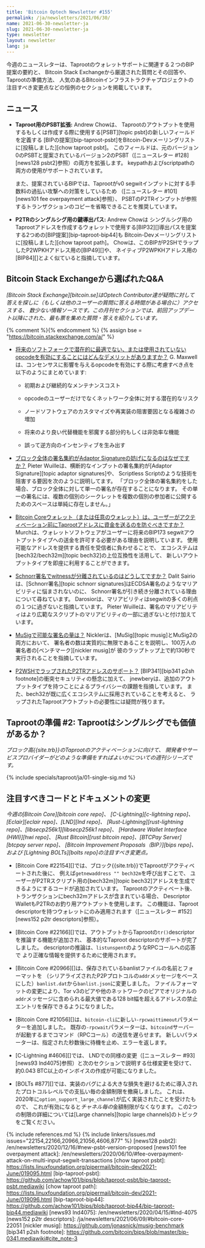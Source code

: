 ```yaml
---
title: 'Bitcoin Optech Newsletter #155'
permalink: /ja/newsletters/2021/06/30/
name: 2021-06-30-newsletter-ja
slug: 2021-06-30-newsletter-ja
type: newsletter
layout: newsletter
lang: ja
---
```

今週のニュースレターは、Taprootのウォレットサポートに関連する２つのBIP提案の要約と、
Bitcoin Stack Exchangeから厳選された質問とその回答や、Taprootの準備方法、
人気のあるBitcoinインフラストラクチャプロジェクトの注目すべき変更点などの恒例のセクションを掲載しています。

## ニュース

- **Taproot用のPSBT拡張:** Andrew Chowは、
  Taprootのアウトプットを使用するもしくは作成する際に使用する[PSBT][topic psbt]の新しいフィールドを定義する
  [BIPの提案][bip-taproot-psbt]をBitcoin-Devメーリングリストに[投稿しました][chow taproot psbt]。
  このフィールドは、元のバージョン0のPSBTと提案されているバージョン2のPSBT（[ニュースレター #128][news128 psbt2]参照）の両方を拡張します。
  keypathおよびscriptpathの両方の使用がサポートされています。

    また、提案されているBIPでは、Taprootがv0 segwitインプットに対する手数料の過払い攻撃への対策をしているため
    （[ニュースレター #101][news101 fee overpayment attack]参照）、
    PSBTのP2TRインプットが参照するトランザクションのコピーを省略できることを推奨しています。

- **P2TRのシングルシグ用の鍵導出パス:** Andrew Chowは
  シングルシグ用のTaprootアドレスを作成するウォレットで使用する[BIP32][]導出パスを提案する2つめの[BIP提案][bip-taproot-bip44]も
  Bitcoin-Devメーリングリストに[投稿しました][chow taproot path]。
  Chowは、このBIPがP2SHでラップしたP2WPKHアドレス用の[BIP49][]や、
  ネイティブP2WPKHアドレス用の[BIP84][]とよく似ていると指摘しています。

## Bitcoin Stack Exchangeから選ばれたQ&A

*[Bitcoin Stack Exchange][bitcoin.se]はOptech Contributor達が疑問に対して答えを探しに（もしくは他のユーザーの質問に答える時間がある場合に）アクセスする、
数少ない情報ソースです。この月刊セクションでは、前回アップデート以降にされた、最も票を集めた質問・答えを紹介しています。*

{% comment %}<!-- https://bitcoin.stackexchange.com/search?tab=votes&q=created%3a1m..%20is%3aanswer -->{% endcomment %}
{% assign bse = "https://bitcoin.stackexchange.com/a/" %}

- [将来のソフトフォークで潜在的に最適でない、または使用されていないopcodeを有効にすることにはどんなデメリットがありますか？]({{bse}}106851)
  G. Maxwellは、コンセンサスに影響を与えるopcodeを有効にする際に考慮すべき点を以下のようにまとめています:

    * 初期および継続的なメンテナンスコスト

    * opcodeのユーザーだけでなくネットワーク全体に対する潜在的なリスク

    * ノードソフトウェアのカスタマイズや再実装の阻害要因となる複雑さの増加

    * 将来のより良い代替機能を邪魔する部分的もしくは非効率な機能

    * 誤って逆方向のインセンティブを生み出す

- [ブロック全体の署名集約がAdaptor Signatureの妨げになるのはなぜですか？]({{bse}}107196)
  Pieter Wuilleは、横断的なインプットの署名集約が[Adaptor Signature][topic adaptor signatures]や、
  Scriptless Scriptのような技術を阻害する要因を次のように説明してます。
  「ブロック全体の署名集約をした場合、ブロック全体に対して単一の署名が存在することになります。
  その単一の署名には、複数の個別のシークレットを複数の個別の参加者に公開するためのスペースは単純に存在しません。」

- [Bitcoin Coreウォレット（または任意のウォレット）は、ユーザーがアクティベーション前にTaprootアドレスに資金を送るのを防ぐべきですか？]({{bse}}107186)
  Murchは、ウォレットソフトウェアがユーザーに将来のBIP173 segwitアウトプットタイプへの送金を許可する必要がある理由を説明しています。
  使用可能なアドレスを提供する責任を受信者に負わせることで、
  エコシステムは[bech32/bech32m][topic bech32]の上位互換性を活用して、
  新しいアウトプットタイプを即座に利用することができます。

- [Schnorr署名でwitnessが分離されているのはどうしてですか？]({{bse}}106930)
  Dalit Sairioは、[Schnorr署名][topic schnorr signatures]はECDSA署名のようなマリアビリティに悩まされないのに、
  Schnorr署名が引き続き分離されている理由について尋ねています。
  Darosiorは、マリアビリティはsegwitの多くの利点の１つに過ぎないと指摘しています。
  Pieter Wuilleは、署名のマリアビリティはより広範なスクリプトのマリアビリティの一部に過ぎないと付け加えています。

- [MuSigで可能な署名の量は？]({{bse}}106929)
  Nicklerは、[MuSig][topic musig]とMuSig2の両方において、
  署名者の数は実質的に無限であることを説明し、100万人の署名者の[ベンチマーク][nickler musig]が
  彼のラップトップ上で約130秒で実行されることを指摘しています。

- [P2WSHでラップされたP2TRアドレスのサポート？]({{bse}}106706)
  [BIP341][bip341 p2sh footnote]の衝突セキュリティの懸念に加えて、
  jnewberyは、追加のアウトプットタイプを持つことによるプライバシーの課題を指摘しています。
  また、bech32が既に広くエコシステムに採用されていることを考えると、
  ラップされたTaprootアウトプットの必要性には疑問が残ります。

## Taprootの準備 #2: Taprootはシングルシグでも価値があるか？

*ブロック高{{site.trb}}のTaprootのアクティベーションに向けて、
開発者やサービスプロバイダーがどのような準備をすればよいかについての週刊シリーズです。*

{% include specials/taproot/ja/01-single-sig.md %}

## 注目すべきコードとドキュメントの変更

*今週の[Bitcoin Core][bitcoin core repo]、
[C-Lightning][c-lightning repo]、[Eclair][eclair repo]、[LND][lnd repo]、
[Rust-Lightning][rust-lightning repo]、[libsecp256k1][libsecp256k1 repo]、
[Hardware Wallet Interface (HWI)][hwi repo]、
[Rust Bitcoin][rust bitcoin repo]、[BTCPay Server][btcpay server repo]、
[Bitcoin Improvement Proposals（BIP）][bips repo]、および
[Lightning BOLTs][bolts repo]の注目すべき変更点。*

- [Bitcoin Core #22154][]では、ブロック{{site.trb}}でTaprootがアクティベートされた後に、
  例えば`getnewaddress "" bech32m`を呼び出すことで、
  ユーザーがP2TRスクリプト用の[bech32m][topic bech32]アドレスを生成できるようにするコードが追加されています。
  Taprootのアクティベート後、トランザクションにbech32mアドレスが含まれている場合、
  Descriptor WalletもP2TRのお釣り用アウトプットを使用します。
  この機能は、Taproot descriptorを持つウォレットにのみ適用されます（[ニュースレター #152][news152 p2tr descriptors]参照）。

- [Bitcoin Core #22166][]では、アウトプットからTaprootの`tr()`descriptorを推論する機能が追加され、
  基本的なTaproot descriptorのサポートが完了しました。
  descriptorの推論は、`listunspent`のようなRPCコールへの応答で
  より正確な情報を提供するために使用されます。

- [Bitcoin Core #20966][]は、保存されているbanlistファイルの名前とフォーマットを
  （シリアライズされたP2Pプロトコルの`addr`メッセージをベースにした）`banlist.dat`から`banlist.json`に変更しました。
  ファイルフォーマットの変更により、Tor v3のピアや他のネットワークのピアでオリジナルの
  `addr`メッセージに含められる最大値である128 bit幅を超えるアドレスの禁止エントリを保存できるようになりました。

- [Bitcoin Core #21056][]は、`bitcoin-cli`に新しい`-rpcwaittimeout`パラメーターを追加しました。
  既存の`-rpcwait`パラメーターは、`bitcoind`サーバーが起動するまでコマンド（RPCコール）の送信を遅らせます。
  新しいパラメーターは、指定された秒数後に待機を止め、エラーを返します。

- [C-Lightning #4606][]では、
  LNDでの同様の変更（[ニュースレター #93][news93 lnd4075]参照）と次のセクションで説明する仕様変更を受けて、
  約0.043 BTC以上のインボイスの作成が可能になりました。

- [BOLTs #877][]では、実装のバグによる大きな損失を避けるために導入されたプロトコルレベルでの支払い毎の金額制限を撤廃しました。
  これは、2020年に`option_support_large_channel`が広く実装されたことを受けたもので、
  これが有効になると*チャネル毎の*金額制限がなくなります。
  この2つの制限の詳細については[Large channels][topic large channels]のトピックをご覧ください。

{% include references.md %}
{% include linkers/issues.md issues="22154,22166,20966,21056,4606,877" %}
[news128 psbt2]: /en/newsletters/2020/12/16/#new-psbt-version-proposed
[news101 fee overpayment attack]: /en/newsletters/2020/06/10/#fee-overpayment-attack-on-multi-input-segwit-transactions
[chow taproot psbt]: https://lists.linuxfoundation.org/pipermail/bitcoin-dev/2021-June/019095.html
[bip-taproot-psbt]: https://github.com/achow101/bips/blob/taproot-psbt/bip-taproot-psbt.mediawiki
[chow taproot path]: https://lists.linuxfoundation.org/pipermail/bitcoin-dev/2021-June/019096.html
[bip-taproot-bip44]: https://github.com/achow101/bips/blob/taproot-bip44/bip-taproot-bip44.mediawiki
[news93 lnd4075]: /en/newsletters/2020/04/15/#lnd-4075
[news152 p2tr descriptors]: /ja/newsletters/2021/06/09/#bitcoin-core-22051
[nickler musig]: https://github.com/jonasnick/musig-benchmark
[bip341 p2sh footnote]: https://github.com/bitcoin/bips/blob/master/bip-0341.mediawiki#cite_note-3
